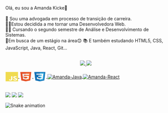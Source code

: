 Olá, eu sou a Amanda Kicke👋<br><br>
👀 Sou uma advogada em processo de transição de carreira. <br>
💪🥰Estou decidida a me tornar uma Desenvolvedora Web.<br>
👩‍🎓 Cursando o segundo semestre de Análise e Desenvolvimento de Sistemas.<br>
🚀Em busca de um estágio na área😊
📚 E também estudando HTML5, CSS, JavaScript, Java, React, Git...<br><br>



<!---
amandakicke/amandakicke is a ✨ special ✨ repository because its `README.md` (this file) appears on your GitHub profile.
You can click the Preview link to take a look at your changes.
--->

  <div align="center">
    <a href="https://github.com/amandakicke">
    <img height="180em" src="https://github-readme-stats.vercel.app/api?username=amandakicke&show_icons=true&theme=radical&include_all_commits=true&count_private=true"/>
    <img height="180em" src="https://github-readme-stats.vercel.app/api/top-langs/?username=amandakicke&layout=compact&langs_count=10&theme=radical"/>
  </div>

  
  <div style="display: inline_block"><br>
    <img align="center" alt="Amanda-Js" height="30" width="40" src="https://raw.githubusercontent.com/devicons/devicon/master/icons/javascript/javascript-plain.svg">
    <img align="center" alt="Amanda-HTML" height="30" width="40" src="https://raw.githubusercontent.com/devicons/devicon/master/icons/html5/html5-original.svg">
    <img align="center" alt="Amanda-CSS" height="30" width="40" src="https://raw.githubusercontent.com/devicons/devicon/master/icons/css3/css3-original.svg">
    <img align="center" alt="Amanda-Java" height="30" width="40" src="https://raw.githubusercontent.com/jmnote/z-icons/master/svg/java.svg">
    <img align="center" alt="Amanda-React" height="30" width="40" src="https://img.icons8.com/color/48/000000/react-native.png">
<br><br><br>
  </div>    
    
<div>
  <a href = "mailto:amandakicke@gmail.com"><img src="https://img.shields.io/badge/-Gmail-%23333?style=for-the-badge&logo=gmail&logoColor=white" target="_blank"></a>
  <a href="https://www.linkedin.com/in/amandakicke" target="_blank"><img src="https://img.shields.io/badge/-LinkedIn-%230077B5?style=for-the-badge&logo=linkedin&logoColor=white" target="_blank"></a> 
    <a href="https://instagram.com/amandakicke" target="_blank"><img src="https://img.shields.io/badge/-Instagram-%23E4405F?style=for-the-badge&logo=instagram&logoColor=white" target="_blank"></a>

  
   ![Snake animation](https://github.com/amandakicke/amandakicke/blob/output/github-contribution-grid-snake.svg)
 
</div>  
  
